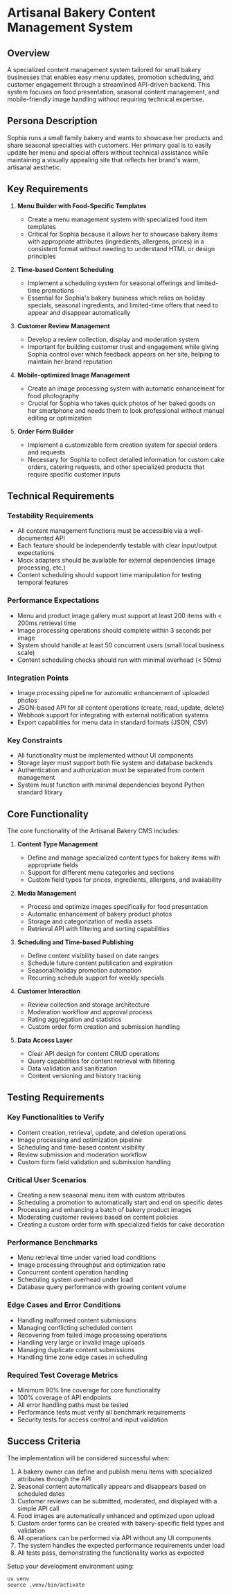 # Artisanal Bakery Content Management System

## Overview
A specialized content management system tailored for small bakery businesses that enables easy menu updates, promotion scheduling, and customer engagement through a streamlined API-driven backend. This system focuses on food presentation, seasonal content management, and mobile-friendly image handling without requiring technical expertise.

## Persona Description
Sophia runs a small family bakery and wants to showcase her products and share seasonal specialties with customers. Her primary goal is to easily update her menu and special offers without technical assistance while maintaining a visually appealing site that reflects her brand's warm, artisanal aesthetic.

## Key Requirements

1. **Menu Builder with Food-Specific Templates**
   - Create a menu management system with specialized food item templates
   - Critical for Sophia because it allows her to showcase bakery items with appropriate attributes (ingredients, allergens, prices) in a consistent format without needing to understand HTML or design principles

2. **Time-based Content Scheduling**
   - Implement a scheduling system for seasonal offerings and limited-time promotions
   - Essential for Sophia's bakery business which relies on holiday specials, seasonal ingredients, and limited-time offers that need to appear and disappear automatically

3. **Customer Review Management**
   - Develop a review collection, display and moderation system
   - Important for building customer trust and engagement while giving Sophia control over which feedback appears on her site, helping to maintain her brand reputation

4. **Mobile-optimized Image Management**
   - Create an image processing system with automatic enhancement for food photography
   - Crucial for Sophia who takes quick photos of her baked goods on her smartphone and needs them to look professional without manual editing or optimization

5. **Order Form Builder**
   - Implement a customizable form creation system for special orders and requests
   - Necessary for Sophia to collect detailed information for custom cake orders, catering requests, and other specialized products that require specific customer inputs

## Technical Requirements

### Testability Requirements
- All content management functions must be accessible via a well-documented API
- Each feature should be independently testable with clear input/output expectations
- Mock adapters should be available for external dependencies (image processing, etc.)
- Content scheduling should support time manipulation for testing temporal features

### Performance Expectations
- Menu and product image gallery must support at least 200 items with < 200ms retrieval time
- Image processing operations should complete within 3 seconds per image
- System should handle at least 50 concurrent users (small local business scale)
- Content scheduling checks should run with minimal overhead (< 50ms)

### Integration Points
- Image processing pipeline for automatic enhancement of uploaded photos
- JSON-based API for all content operations (create, read, update, delete)
- Webhook support for integrating with external notification systems
- Export capabilities for menu data in standard formats (JSON, CSV)

### Key Constraints
- All functionality must be implemented without UI components
- Storage layer must support both file system and database backends
- Authentication and authorization must be separated from content management
- System must function with minimal dependencies beyond Python standard library

## Core Functionality

The core functionality of the Artisanal Bakery CMS includes:

1. **Content Type Management**
   - Define and manage specialized content types for bakery items with appropriate fields
   - Support for different menu categories and sections
   - Custom field types for prices, ingredients, allergens, and availability

2. **Media Management**
   - Process and optimize images specifically for food presentation
   - Automatic enhancement of bakery product photos
   - Storage and categorization of media assets
   - Retrieval API with filtering and sorting capabilities

3. **Scheduling and Time-based Publishing**
   - Define content visibility based on date ranges
   - Schedule future content publication and expiration
   - Seasonal/holiday promotion automation
   - Recurring schedule support for weekly specials

4. **Customer Interaction**
   - Review collection and storage architecture
   - Moderation workflow and approval process
   - Rating aggregation and statistics
   - Custom order form creation and submission handling

5. **Data Access Layer**
   - Clear API design for content CRUD operations
   - Query capabilities for content retrieval with filtering
   - Data validation and sanitization
   - Content versioning and history tracking

## Testing Requirements

### Key Functionalities to Verify
- Content creation, retrieval, update, and deletion operations
- Image processing and optimization pipeline
- Scheduling and time-based content visibility
- Review submission and moderation workflow
- Custom form field validation and submission handling

### Critical User Scenarios
- Creating a new seasonal menu item with custom attributes
- Scheduling a promotion to automatically start and end on specific dates
- Processing and enhancing a batch of bakery product images
- Moderating customer reviews based on content policies
- Creating a custom order form with specialized fields for cake decoration

### Performance Benchmarks
- Menu retrieval time under varied load conditions
- Image processing throughput and optimization ratio
- Concurrent content operation handling
- Scheduling system overhead under load
- Database query performance with growing content volume

### Edge Cases and Error Conditions
- Handling malformed content submissions
- Managing conflicting scheduled content
- Recovering from failed image processing operations
- Handling very large or invalid image uploads
- Managing duplicate content submissions
- Handling time zone edge cases in scheduling

### Required Test Coverage Metrics
- Minimum 90% line coverage for core functionality
- 100% coverage of API endpoints
- All error handling paths must be tested
- Performance tests must verify all benchmark requirements
- Security tests for access control and input validation

## Success Criteria

The implementation will be considered successful when:

1. A bakery owner can define and publish menu items with specialized attributes through the API
2. Seasonal content automatically appears and disappears based on scheduled dates
3. Customer reviews can be submitted, moderated, and displayed with a simple API call
4. Food images are automatically enhanced and optimized upon upload
5. Custom order forms can be created with bakery-specific field types and validation
6. All operations can be performed via API without any UI components
7. The system handles the expected performance requirements under load
8. All tests pass, demonstrating the functionality works as expected

Setup your development environment using:
```
uv venv
source .venv/bin/activate
```